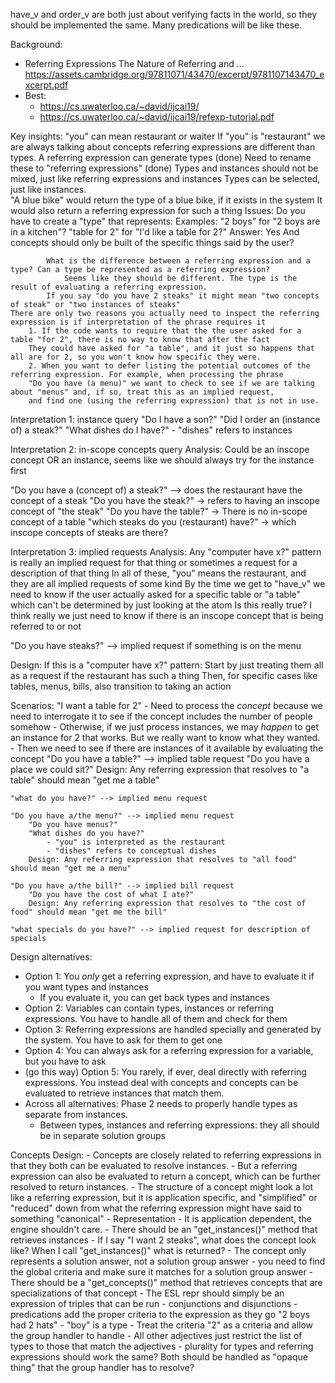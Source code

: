 have_v and order_v are both just about verifying facts in the world, so they should be implemented the same. Many predications will be like these.

Background:
- Referring Expressions The Nature of Referring and ... https://assets.cambridge.org/97811071/43470/excerpt/9781107143470_excerpt.pdf
- Best:
  - https://cs.uwaterloo.ca/~david/ijcai19/
  - https://cs.uwaterloo.ca/~david/ijcai19/refexp-tutorial.pdf
  
Key insights:
    "you" can mean restaurant or waiter
    If "you" is "restaurant" we are always talking about concepts
    referring expressions are different than types. A referring expression can generate types
        (done) Need to rename these to "referring expressions"
(done) Types and instances should not be mixed, just like referring expressions and instances
    Types can be selected, just like instances.  
        "A blue bike" would return the type of a blue bike, if it exists in the system
        It would also return a referring expression for such a thing
        Issues:
            Do you have to create a "type" that represents:
                Examples:
                    "2 boys" for "2 boys are in a kitchen"?
                    "table for 2" for "I'd like a table for 2?"
                Answer: Yes
                    And concepts should only be built of the specific things said by the user?
                    
            What is the difference between a referring expression and a type? Can a type be represented as a referring expression?
                Seems like they should be different. The type is the result of evaluating a referring expression.
            If you say "do you have 2 steaks" it might mean "two concepts of steak" or "two instances of steaks"
    There are only two reasons you actually need to inspect the referring expression is if interpretation of the phrase requires it
        1. If the code wants to require that the the user asked for a table "for 2", there is no way to know that after the fact
        They could have asked for "a table", and it just so happens that all are for 2, so you won't know how specific they were.
        2. When you want to defer listing the potential outcomes of the referring expression. For example, when processing the phrase
        "Do you have (a menu)" we want to check to see if we are talking about "menus" and, if so, treat this as an implied request, 
        and find one (using the referring expression) that is not in use.

Interpretation 1: instance query
"Do I have a son?"
"Did I order an (instance of) a steak?"
"What dishes do I have?"
    - "dishes" refers to instances

Interpretation 2: in-scope concepts query
Analysis:
    Could be an inscope concept OR an instance, seems like we should always try for the instance first

"Do you have a (concept of) a steak?" --> does the restaurant have the concept of a steak
"Do you have the steak?" -> refers to having an inscope concept of "the steak"
"Do you have the table?" -> There is no in-scope concept of a table
"which steaks do you (restaurant) have?" -> which inscope concepts of steaks are there?

Interpretation 3: implied requests
Analysis:
    Any "computer have x?" pattern is really an implied request for that thing or sometimes a request for a description of that thing 
    In all of these, "you" means the restaurant, and they are all implied requests of some kind
    By the time we get to "have_v" we need to know if the user actually asked for a specific table or "a table" which can't be determined by just looking at the atom
        Is this really true?
        I think really we just need to know if there is an inscope concept that is being referred to or not

"Do you have steaks?" --> implied request if something is on the menu

Design:
    If this is a "computer have x?" pattern:
    Start by just treating them all as a request if the restaurant has such a thing
    Then, for specific cases like tables, menus, bills, also transition to taking an action

Scenarios:
    "I want a table for 2"
        - Need to process the *concept* because we need to interrogate it to see if the concept includes the number of people somehow
            - Otherwise, if we just process instances, we may *happen* to get an instance for 2 that works.  But we really want to know what they wanted.
        - Then we need to see if there are instances of it available by evaluating the concept
    "Do you have a table?" --> implied table request
        "Do you have a place we could sit?"
        Design: Any referring expression that resolves to "a table" should mean "get me a table"
    
    "what do you have?" --> implied menu request
    
    "Do you have a/the menu?" --> implied menu request
        "Do you have menus?"
        "What dishes do you have?"
            - "you" is interpreted as the restaurant
            - "dishes" refers to conceptual dishes
        Design: Any referring expression that resolves to "all food" should mean "get me a menu"
        
    "Do you have a/the bill?" --> implied bill request
        "Do you have the cost of what I ate?"
        Design: Any referring expression that resolves to "the cost of food" should mean "get me the bill"
    
    "what specials do you have?" --> implied request for description of specials
    
Design alternatives:
- Option 1: You *only* get a referring expression, and have to evaluate it if you want types and instances
  - If you evaluate it, you can get back types and instances
- Option 2: Variables can contain types, instances or referring expressions. You have to handle all of them and check for them
- Option 3: Referring expressions are handled specially and generated by the system.  You have to ask for them to get one
- Option 4: You can always ask for a referring expression for a variable, but you have to ask
- (go this way) Option 5: You rarely, if ever, deal directly with referring expressions. You instead deal with concepts and concepts can be evaluated to retrieve instances that match them.
- Across all alternatives: Phase 2 needs to properly handle types as separate from instances.
  - Between types, instances and referring expressions: they all should be in separate solution groups


Concepts Design:
    - Concepts are closely related to referring expressions in that they both can be evaluated to resolve instances.
        - But a referring expression can also be evaluated to return a concept, which can be further resolved to return instances.
        - The structure of a concept might look a lot like a referring expression, but it is application specific, and "simplified" or "reduced" down from what 
            the referring expression might have said to something "canonical"
    - Representation
        - It is application dependent, the engine shouldn't care.
        - There should be an "get_instances()" method that retrieves instances
            - If I say "I want 2 steaks", what does the concept look like?  When I call "get_instances()" what is returned?
                - The concept only represents a solution answer, not a solution group answer
                - you need to find the global criteria and make sure it matches for a solution group answer
        - There should be a "get_concepts()" method that retrieves concepts that are specializations of that concept
        - The ESL repr should simply be an expression of triples that can be run
            - conjunctions and disjunctions
        - predications add the proper criteria to the expression as they go
    "2 boys had 2 hats"
    - "boy" is a type
    - Treat the criteria "2" as a criteria and allow the group handler to handle
    - All other adjectives just restrict the list of types to those that match the adjectives
    - plurality for types and referring expressions should work the same?  Both should be handled as "opaque thing" that the group handler has to resolve?
